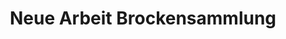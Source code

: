 ---
title: "Neue Arbeit Brockensammlung"
url: /goettingen/neue-arbeit-brockensammlung/
shop: Möbel
---